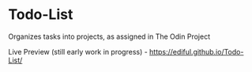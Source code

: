 # Todo-List
Organizes tasks into projects, as assigned in The Odin Project


Live Preview (still early work in progress) - https://ediful.github.io/Todo-List/
